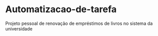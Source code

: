 # Automatizacao-de-tarefa
Projeto pessoal de renovação de empréstimos de livros no sistema da universidade 
